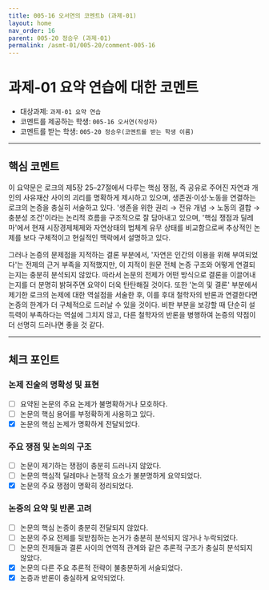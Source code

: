 ```yaml
---
title: 005-16 오서연의 코멘트b (과제-01) 
layout: home
nav_order: 16
parent: 005-20 정승우 (과제-01)
permalink: /asmt-01/005-20/comment-005-16
---
```


# 과제-01 요약 연습에 대한 코멘트

- 대상과제: `과제-01 요약 연습`
- 코멘트를 제공하는 학생: `005-16 오서연(작성자)` 
- 코멘트를 받는 학생: `005-20 정승우(코멘트를 받는 학생 이름)` 

---

## 핵심 코멘트

이 요약문은 로크의 제5장 25–27절에서 다루는 핵심 쟁점, 즉 공유로 주어진 자연과 개인의 사유재산 사이의 괴리를 명확하게 제시하고 있으며, 생존권·이성·노동을 연결하는 로크의 논증을 충실히 서술하고 있다. '생존을 위한 권리 → 전유 개념 → 노동의 결합 → 충분성 조건'이라는 논리적 흐름을 구조적으로 잘 담아내고 있으며, '핵심 쟁점과 딜레마'에서 현재 시장경제체제와 자연상태의 법체계 유무 상태를 비교함으로써 추상적인 논제를 보다 구체적이고 현실적인 맥락에서 설명하고 있다.

그러나 논증의 문제점을 지적하는 결론 부분에서, '자연은 인간의 이용을 위해 부여되었다'는 전제의 근거 부족을 지적했지만, 이 지적이 원문 전체 논증 구조와 어떻게 연결되는지는 충분히 분석되지 않았다. 따라서 논문의 전제가 어떤 방식으로 결론을 이끌어내는지를 더 분명히 밝혀주면 요약이 더욱 탄탄해질 것이다. 또한 '논의 및 결론' 부분에서 제기한 로크의 논제에 대한 역설점을 서술한 후, 이를 후대 철학자의 반론과 연결한다면 논증의 한계가 더 구체적으로 드러날 수 있을 것이다. 비판 부분을 보강할 때 단순히 설득력이 부족하다는 역설에 그치지 않고, 다른 철학자의 반론을 병행하여 논증의 약점이 더 선명히 드러나면 좋을 것 같다.

---

## 체크 포인트

### 논제 진술의 명확성 및 표현  
- [ ] 요약된 논문의 주요 논제가 불명확하거나 모호하다.  
- [ ] 논문의 핵심 용어를 부정확하게 사용하고 있다.  
- [x] 논문의 핵심 논제가 명확하게 전달되었다.  

### 주요 쟁점 및 논의의 구조  
- [ ] 논문이 제기하는 쟁점이 충분히 드러나지 않았다.  
- [ ] 논문의 핵심적 딜레마나 논쟁적 요소가 불분명하게 요약되었다.  
- [x] 논문의 주요 쟁점이 명확히 정리되었다.  

### 논증의 요약 및 반론 고려  
- [ ] 논문의 핵심 논증이 충분히 전달되지 않았다.  
- [ ] 논문의 주요 전제를 뒷받침하는 논거가 충분히 분석되지 않거나 누락되었다.  
- [ ] 논문의 전제들과 결론 사이의 연역적 관계와 같은 추론적 구조가 충실히 분석되지 않았다.  
- [x] 논문의 다른 주요 추론적 전략이 불충분하게 서술되었다.
- [x] 논증과 반론이 충실하게 요약되었다. 